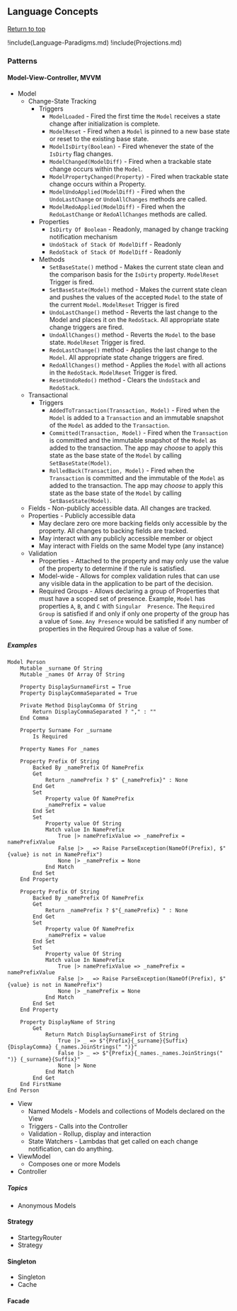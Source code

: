 <a name="Language-Concepts"></a>

## Language Concepts

[Return to top](#pattern-programming-language)

!include(Language-Paradigms.md)
!include(Projections.md)

### Patterns

#### Model-View-Controller, MVVM

* Model
    * Change-State Tracking
        * Triggers
            * `ModelLoaded` - Fired the first time the `Model` receives a state change after 
                initialization is complete.
            * `ModelReset` - Fired when a `Model` is pinned to a new base state or reset to 
                the existing base state.
            * `ModelIsDirty(Boolean)` - Fired whenever the state of the `IsDirty` flag changes.
            * `ModelChanged(ModelDiff)` - Fired when a trackable state change occurs within the `Model`.
            * `ModelPropertyChanged(Property)` - Fired when trackable state change occurs 
                within a Property.
            * `ModelUndoApplied(ModelDiff)` - Fired when the `UndoLastChange` or 
                `UndoAllChanges` methods are called.
            * `ModelRedoApplied(ModelDiff)` - Fired when the `RedoLastChange` or 
                `RedoAllChanges` methods are called.
        * Properties
            * `IsDirty Of Boolean` - Readonly, managed by change tracking notification mechanism
            * `UndoStack of Stack Of ModelDiff` - Readonly
            * `RedoStack of Stack Of ModelDiff` - Readonly
        * Methods
            * `SetBaseState()` method - Makes the current state clean and the comparison basis 
                for the `IsDirty` property.  `ModelReset` Trigger is fired.
            * `SetBaseState(Model)` method - Makes the current state clean and pushes the values
                of the accepted `Model` to the state of the current `Model`. `ModelReset` Trigger 
                is fired
            * `UndoLastChange()` method - Reverts the last change to the Model and places it on the 
                `RedoStack`.  All appropriate state change triggers are fired.
            * `UndoAllChanges()` method - Reverts the `Model` to the base state. `ModelReset` 
                Trigger is fired.
            * `RedoLastChange()` method - Applies the last change to the `Model`.  All appropriate
                state change triggers are fired.
            * `RedoAllChanges()` method - Applies the `Model` with all actions in the `RedoStack`. 
                `ModelReset` Trigger is fired.
            * `ResetUndoRedo()` method - Clears the `UndoStack` and `RedoStack`.
    * Transactional
        * Triggers
            * `AddedToTransaction(Transaction, Model)` - Fired when the `Model` is added to a 
                `Transaction` and an immutable snapshot of the `Model` as added to the `Transaction`.
            * `Committed(Transaction, Model)` - Fired when the `Transaction` is committed and 
                the immutable snapshot of the `Model` as added to the transaction.  The app may 
                _choose_ to apply this state as the base state of the `Model` by calling 
                `SetBaseState(Model)`.
            * `RolledBack(Transaction, Model)` - Fired when the `Transaction` is committed and 
                the immutable of the `Model` as added to the transaction.  The app may _choose_ 
                to apply this state as the base state of the `Model` by calling `SetBaseState(Model)`.
    * Fields - Non-publicly accessible data.  All changes are tracked.
    * Properties - Publicly accessible data
        * May declare zero ore more backing fields only accessible by the property.  All changes to 
            backing fields are tracked.
        * May interact with any publicly accessible member or object
        * May interact with Fields on the same Model type (any instance)        
    * Validation    
        * Properties - Attached to the property and may only use the value of the property to
            determine if the rule is satisfied.
        * Model-wide - Allows for complex validation rules that can use any visible data in the 
            application to be part of the decision.
        * Required Groups - Allows declaring a group of Properties that must have a scoped
            set of presence.  Example, `Model` has properties `A`, `B`, and `C` with `Singular 
            Presence`.  The `Required Group` is satisfied if and only if only one property of 
            the group has a value of `Some`.  `Any Presence` would be satisfied if any number 
            of properties in the Required Group has a value of `Some`.

##### Examples

```pattern
Model Person
    Mutable _surname Of String
    Mutable _names Of Array Of String

    Property DisplaySurnameFirst = True
    Property DisplayCommaSeparated = True

    Private Method DisplayComma Of String
        Return DisplayCommaSeparated ? "," : ""
    End Comma

    Property Surname For _surname
        Is Required

    Property Names For _names        

    Property Prefix Of String
        Backed By _namePrefix Of NamePrefix
        Get
            Return _namePrefix ? $" {_namePrefix}" : None
        End Get
        Set
            Property value Of NamePrefix
            _namePrefix = value
        End Set
        Set
            Property value Of String
            Match value In NamePrefix
                True |> namePrefixValue => _namePrefix = namePrefixValue
                False |> _ => Raise ParseException(NameOf(Prefix), $"{value} is not in NamePrefix")
                None |> _namePrefix = None
            End Match
        End Set
    End Property

    Property Prefix Of String
        Backed By _namePrefix Of NamePrefix
        Get
            Return _namePrefix ? $"{_namePrefix} " : None
        End Get
        Set
            Property value Of NamePrefix
            _namePrefix = value
        End Set
        Set
            Property value Of String
            Match value In NamePrefix
                True |> namePrefixValue => _namePrefix = namePrefixValue
                False |> _ => Raise ParseException(NameOf(Prefix), $"{value} is not in NamePrefix")
                None |> _namePrefix = None
            End Match
        End Set
    End Property

    Property DisplayName of String
        Get
            Return Match DisplaySurnameFirst of String
                True |> _ => $"{Prefix}{_surname}{Suffix}{DisplayComma} {_names.JoinStrings(" ")}"
                False |> _ => $"{Prefix}{_names._names.JoinStrings(" ")} {_surname}{Suffix}"
                None |> None                
            End Match
        End Get
    End FirstName
End Person
```

* View 
    * Named Models - Models and collections of Models declared on the View
    * Triggers - Calls into the Controller
    * Validation - Rollup, display and interaction
    * State Watchers - Lambdas that get called on each change notification, can do anything.
* ViewModel
    * Composes one or more Models
* Controller

##### Topics

* Anonymous Models

#### Strategy

* StartegyRouter
* Strategy

#### Singleton

* Singleton
* Cache

#### Facade

